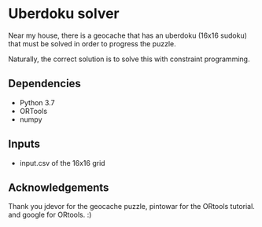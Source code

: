 # Uberdoku solver

Near my house, there is a geocache that has an uberdoku (16x16 sudoku) that must be solved in order to progress the puzzle.

Naturally, the correct solution is to solve this with constraint programming.

## Dependencies
* Python 3.7
* ORTools
* numpy

## Inputs
* input.csv of the 16x16 grid

## Acknowledgements
Thank you jdevor for the geocache puzzle, pintowar for the ORtools tutorial. and google for ORtools. :)
